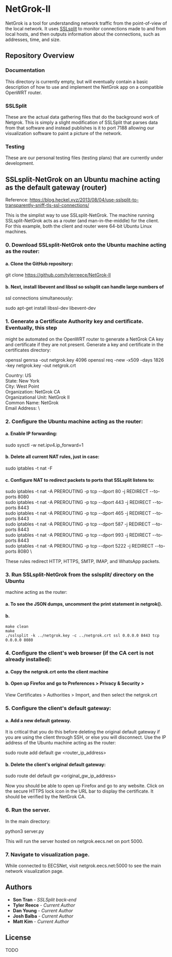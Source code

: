 NetGrok-II
================================================================================
NetGrok is a tool for understanding network traffic from the point-of-view of
the local network. It uses [SSLsplit] to monitor connections made to and from
local hosts, and then outputs information about the connections, such as
addresses, time, and size. 

[SSLsplit]: https://www.roe.ch/SSLsplit
[OpenWRT]: https://openwrt.org/
[Original NetGrok project]: https://github.com/codydunne/netgrok

Repository Overview
--------------------------------------------------------------------------------
### Documentation
This directory is currently empty, but will eventually contain
a basic description of how to use and implement the NetGrok app on a 
compatible OpenWRT router.

### SSLSplit
These are the actual data gathering files that do the background work of Netgrok.
This is simply a slight modification of SSLSplit that parses data from that
software and instead publishes is it to port 7188 allowing our visualization 
software to paint a picture of the network.

### Testing
These are our personal testing files (testing plans) that are currently under development.

SSLsplit-NetGrok on an Ubuntu machine acting as the default gateway (router)
--------------------------------------------------------------------------------
Reference: https://blog.heckel.xyz/2013/08/04/use-sslsplit-to-transparently-sniff-tls-ssl-connections/

This is the simplist way to use SSLsplit-NetGrok. The machine running
SSLsplit-NetGrok acts as a router (and man-in-the-middle) for the client. For
this example, both the client and router were 64-bit Ubuntu Linux machines.

### 0. Download SSLsplit-NetGrok onto the Ubuntu machine acting as the router:

 #### a. Clone the GitHub repository:

  git clone https://github.com/tylerreece/NetGrok-II

 #### b. Next, install libevent and libssl so sslsplit can handle large numbers of
  ssl connections simultaneously:

  sudo apt-get install libssl-dev libevent-dev


### 1. Generate a Certificate Authority key and certificate. Eventually, this step
might be automated on the OpenWRT router to generate a NetGrok CA key and
certificate if they are not present. Generate a key and certificate in the
certificates directory:

openssl genrsa -out netgrok.key 4096
openssl req -new -x509 -days 1826 -key netgrok.key -out netgrok.crt

  Country:             US \
  State:               New York \
  City:                West Point \
  Organization:        NetGrok CA \
  Organizational Unit: NetGrok II \
  Common Name:         NetGrok \
  Email Address: \


### 2. Configure the Ubuntu machine acting as the router:

####  a. Enable IP forwarding:

  sudo sysctl -w net.ipv4.ip_forward=1

####  b. Delete all current NAT rules, just in case:

  sudo iptables -t nat -F

 #### c. Configure NAT to redirect packets to ports that SSLsplit listens to:

  sudo iptables -t nat -A PREROUTING -p tcp --dport   80 -j REDIRECT --to-ports 8080 \
  sudo iptables -t nat -A PREROUTING -p tcp --dport  443 -j REDIRECT --to-ports 8443 \
  sudo iptables -t nat -A PREROUTING -p tcp --dport  465 -j REDIRECT --to-ports 8443 \
  sudo iptables -t nat -A PREROUTING -p tcp --dport  587 -j REDIRECT --to-ports 8443 \
  sudo iptables -t nat -A PREROUTING -p tcp --dport  993 -j REDIRECT --to-ports 8443 \
  sudo iptables -t nat -A PREROUTING -p tcp --dport 5222 -j REDIRECT --to-ports 8080 \

  These rules redirect HTTP, HTTPS, SMTP, IMAP, and WhatsApp packets.


### 3. Run SSLsplit-NetGrok from the sslsplit/ directory on the Ubuntu
machine acting as the router:

 ####  a. To see the JSON dumps, uncomment the print statement in netgrok().
 ####  b.

    make clean
    make
    ./sslsplit -k ../netgrok.key -c ../netgrok.crt ssl 0.0.0.0 8443 tcp 0.0.0.0 8080


### 4. Configure the client's web browser (if the CA cert is not already installed):

 #### a. Copy the netgrok.crt onto the client machine

  #### b. Open up Firefox and go to Preferences > Privacy & Security >
  View Certificates > Authorities > Import, and then select the netgrok.crt


### 5. Configure the client's default gateway:

####  a. Add a new default gateway. 
  It is critical that you do this before deleting the original default 
  gateway if you are using the client through SSH, or else you will disconnect. 
  Use the IP address of the Ubuntu machine acting as the router:

  sudo route add default gw <router_ip_address>

####  b. Delete the client's original default gateway:

  sudo route del default gw <original_gw_ip_address>

Now you should be able to open up Firefox and go to any website. Click on the
secure HTTPS lock icon in the URL bar to display the certificate. It should be
verified by the NetGrok CA.

### 6. Run the server.

   In the main directory:  
   
   python3 server.py
   
   This will run the server hosted on netgrok.eecs.net on port 5000.
   
### 7. Navigate to visualization page.

   While connected to EECSNet, visit netgrok.eecs.net:5000 to see the main network visualization page.

## Authors

- **Son Tran** - *SSLSplit back-end*
- **Tyler Reece** - *Current Author* 
- **Dan Young** - *Current Author*
- **Josh Balba** - *Current Author*
- **Matt Kim** - *Current Author*

## License

TODO
